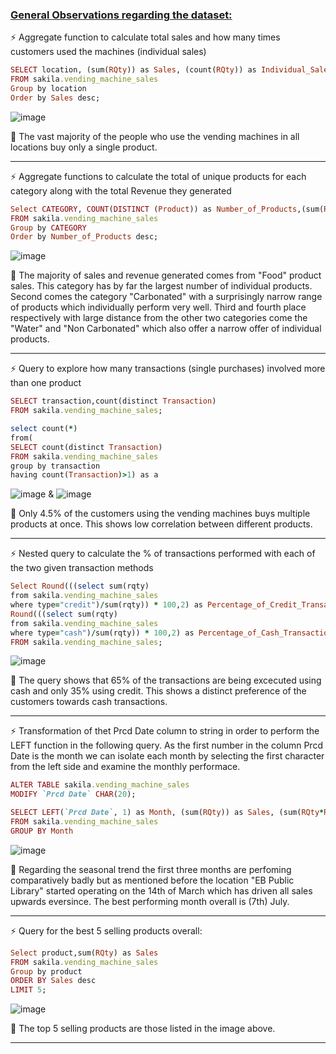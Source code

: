### <ins>General Observations regarding the dataset:</ins>

:zap: Aggregate function to calculate total sales and how many times customers used the machines (individual sales)
```ruby
SELECT location, (sum(RQty)) as Sales, (count(RQty)) as Individual_Sales
FROM sakila.vending_machine_sales
Group by location
Order by Sales desc;
```
![image](https://user-images.githubusercontent.com/69303154/207098822-2d72e62b-8de9-4986-a9b7-bf5c7f41da1d.png)

:speech_balloon: The vast majority of the people who use the vending machines in all locations buy only a single product. 

---
:zap: Aggregate functions to calculate the total of unique products for each category along with the total Revenue they generated
```ruby
Select CATEGORY, COUNT(DISTINCT (Product)) as Number_of_Products,(sum(RQty)) as Sales, (sum(RQty*RPrice)) as Revenue
FROM sakila.vending_machine_sales
Group by CATEGORY
Order by Number_of_Products desc;
```

![image](https://user-images.githubusercontent.com/69303154/207107705-f67f5174-984a-4c6d-b4be-555c08086eda.png)

:speech_balloon: The majority of sales and revenue generated comes from "Food" product sales. This category has by far the largest number of individual products.
Second comes the category "Carbonated" with a surprisingly narrow range of products which individually perform very well.
Third and fourth place respectively with large distance from the other two categories come the "Water" and "Non Carbonated" which also offer a narrow offer of individual products.

---
:zap: Query to explore how many transactions (single purchases) involved more than one product
```ruby
SELECT transaction,count(distinct Transaction)
FROM sakila.vending_machine_sales;

select count(*)
from(
SELECT count(distinct Transaction)
FROM sakila.vending_machine_sales
group by transaction
having count(Transaction)>1) as a
```
![image](https://user-images.githubusercontent.com/69303154/207424760-ac0646b3-cb36-496f-a180-0268cb0d44e6.png) & ![image](https://user-images.githubusercontent.com/69303154/207424872-efba018d-b7cb-49f3-9b04-0a3d2b65661e.png)

:speech_balloon: Only 4.5% of the customers using the vending machines buys multiple products at once. This shows low correlation between different products.

---
:zap: Nested query to calculate the % of transactions performed with each of the two given transaction methods
```ruby
Select Round(((select sum(rqty)
from sakila.vending_machine_sales
where type="credit")/sum(rqty)) * 100,2) as Percentage_of_Credit_Transactions,
Round(((select sum(rqty)
from sakila.vending_machine_sales
where type="cash")/sum(rqty)) * 100,2) as Percentage_of_Cash_Transactions
FROM sakila.vending_machine_sales;
```

![image](https://user-images.githubusercontent.com/69303154/207111624-f58bdf77-577b-4b25-9492-2ee6125dc1cd.png)

:speech_balloon: The query shows that 65% of the transactions are being excecuted using cash and only 35% using credit. This shows a distinct preference of the customers towards cash transactions.

---
:zap: Transformation of thet Prcd Date column to string in order to perform the LEFT function in the following query. As the first number in the column Prcd Date is the month we can isolate each month by selecting the first character from the left side and examine the monthly performace.
```ruby
ALTER TABLE sakila.vending_machine_sales   
MODIFY `Prcd Date` CHAR(20);  

SELECT LEFT(`Prcd Date`, 1) as Month, (sum(RQty)) as Sales, (sum(RQty*RPrice)) as Revenue
FROM sakila.vending_machine_sales
GROUP BY Month
```
![image](https://user-images.githubusercontent.com/69303154/207116232-fab9233b-bbc1-43ac-8691-87ac9966e9c2.png)

:speech_balloon: Regarding the seasonal trend the first three months are perfoming comparatively badly but as mentioned before the location "EB Public Library" started operating on the 14th of March which has driven all sales upwards eversince. The best performing month overall is (7th) July.

---

:zap: Query for the best 5 selling products overall:
```ruby
Select product,sum(RQty) as Sales
FROM sakila.vending_machine_sales
Group by product
ORDER BY Sales desc
LIMIT 5;
```

![image](https://user-images.githubusercontent.com/69303154/207151515-a2bd3da5-e699-4975-be86-b9ee591ba013.png)

:speech_balloon: The top 5 selling products are those listed in the image above.

---
